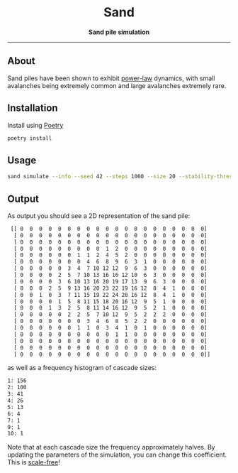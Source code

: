 <div align="center">
  <h1>Sand</h1>

  <p>
    <strong>Sand pile simulation</strong>
  </p>

  <hr />
</div>

## About

Sand piles have been shown to exhibit [power-law](https://en.wikipedia.org/wiki/Power_law) dynamics, with small avalanches being extremely common and large avalanches extremely rare.

## Installation

Install using [Poetry](https://python-poetry.org/)

```bash
poetry install
```

## Usage

```bash
sand simulate --info --seed 42 --steps 1000 --size 20 --stability-threshold 4
```

## Output

As output you should see a 2D representation of the sand pile:

```txt
 [[ 0  0  0  0  0  0  0  0  0  0  0  0  0  0  0  0  0  0  0  0]
  [ 0  0  0  0  0  0  0  0  0  0  0  0  0  0  0  0  0  0  0  0]
  [ 0  0  0  0  0  0  0  0  0  0  0  0  0  0  0  0  0  0  0  0]
  [ 0  0  0  0  0  0  0  0  0  1  2  0  0  0  0  0  0  0  0  0]
  [ 0  0  0  0  0  0  1  1  2  4  5  2  0  0  0  0  0  0  0  0]
  [ 0  0  0  0  0  0  0  4  6  8  9  6  3  1  0  0  0  0  0  0]
  [ 0  0  0  0  0  3  4  7 10 12 12  9  6  3  0  0  0  0  0  0]
  [ 0  0  0  0  2  5  7 10 13 16 16 12 10  6  3  0  0  0  0  0]
  [ 0  0  0  0  3  6 10 13 16 20 19 17 13  9  6  3  0  0  0  0]
  [ 0  0  0  2  5  9 13 16 20 23 22 19 16 12  8  4  1  0  0  0]
  [ 0  0  1  0  3  7 11 15 19 22 24 20 16 12  8  4  1  0  0  0]
  [ 0  0  0  0  1  5  8 11 15 18 20 16 12  9  5  1  0  0  0  0]
  [ 0  0  0  1  3  2  5  8 11 14 16 12  9  5  2  1  0  0  0  0]
  [ 0  0  0  0  0  2  2  5  7 10 12  9  5  2  2  2  0  0  0  0]
  [ 0  0  0  0  0  0  0  3  4  6  8  5  2  2  0  0  0  0  0  0]
  [ 0  0  0  0  0  0  1  1  0  3  4  1  0  1  0  0  0  0  0  0]
  [ 0  0  0  0  0  0  0  0  0  0  1  1  0  0  0  0  0  0  0  0]
  [ 0  0  0  0  0  0  0  0  0  0  0  0  0  0  0  0  0  0  0  0]
  [ 0  0  0  0  0  0  0  0  0  0  0  0  0  0  0  0  0  0  0  0]
  [ 0  0  0  0  0  0  0  0  0  0  0  0  0  0  0  0  0  0  0  0]]
```

as well as a frequency histogram of cascade sizes:

```txt
1: 156
2: 100
3: 41
4: 26
5: 13
6: 4
7: 1
9: 1
10: 1
```

Note that at each cascade size the frequency approximately halves. By updating the parameters of the simulation, you can change this coefficient. This is [scale-free](https://en.wikipedia.org/wiki/Scale-free_network)!
